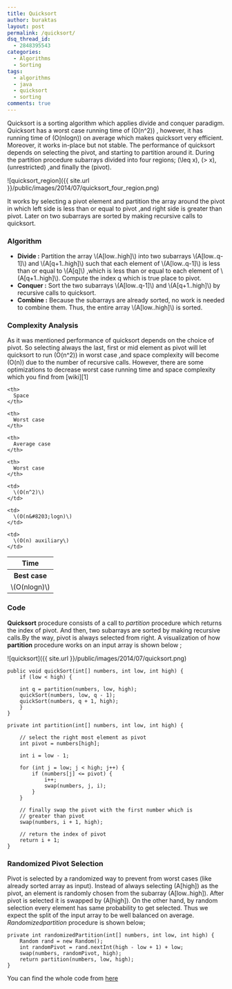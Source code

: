 ```yaml
---
title: Quicksort
author: buraktas
layout: post
permalink: /quicksort/
dsq_thread_id:
  - 2848395543
categories:
  - Algorithms
  - Sorting
tags:
  - algorithms
  - java
  - quicksort
  - sorting
comments: true
---
```

Quicksort is a sorting algorithm which applies divide and conquer paradigm. Quicksort has a worst case running time of \(O(n^2)\) , however, it has running time of \(O(n&#8203;logn)\) on average which makes quicksort very efficient. Moreover, it works in-place but not stable. The performance of quicksort depends on selecting the pivot, and starting to partition around it. During the partition procedure subarrays divided into four regions; \(\leq x\), \(> x\), \(unrestricted\) ,and finally the \(pivot\).

<!--more-->

![quicksort_region]({{ site.url }}/public/images/2014/07/quicksort_four_region.png)

It works by selecting a pivot element and partition the array around the pivot in which left side is less than or equal to pivot ,and right side is greater than pivot. Later on two subarrays are sorted by making recursive calls to quicksort.

<h3> Algorithm </h3>

<div>
  <ul>
    <li>
      <b>Divide :</b> Partition the array \(A[low..high]\) into two subarrays \(A[low..q-1]\) and \(A[q+1..high]\) such that each element of \(A[low..q-1]\) is less than or equal to \(A[q]\) ,which is less than or equal to each element of \(A[q+1..high]\). Compute the index q which is true place to pivot.
    </li>
    <li>
      <b>Conquer :</b> Sort the two subarrays \(A[low..q-1]\) and \(A[q+1..high]\) by recursive calls to quicksort.
    </li>
    <li>
      <b>Combine :</b> Because the subarrays are already sorted, no work is needed to combine them. Thus, the entire array \(A[low..high]\) is sorted.
    </li>
  </ul>
</div>

<h3> Complexity Analysis </h3>

As it was mentioned performance of quicksort depends on the choice of pivot. So selecting always the last, first or mid element as pivot will let quicksort to run \(O(n^2)\) in worst case ,and space complexity will become \(O(n)\) due to the number of recursive calls. However, there are some optimizations to decrease worst case running time and space complexity which you find from [wiki][1]

<table class="TFtable">
  <tr>
    <th colspan="3">
      Time
    </th>
    
    <th>
      Space
    </th>
  </tr>
  
  <tr>
    <th>
      Best case
    </th>
    
    <th>
      Worst case
    </th>
    
    <th>
      Average case
    </th>
    
    <th>
      Worst case
    </th>
  </tr>
  
  <tr>
    <td>
      \(O(n&#8203;logn)\)
    </td>
    
    <td>
      \(O(n^2)\)
    </td>
    
    <td>
      \(O(n&#8203;logn)\)
    </td>
    
    <td>
      \(O(n) auxiliary\)
    </td>
  </tr>
</table>

<h3> Code </h3>

<b>Quicksort</b> procedure consists of a call to *partition* procedure which returns the index of pivot. And then, two subarrays are sorted by making recursive calls.By the way, pivot is always selected from right. A visualization of how <b>partition</b> procedure works on an input array is shown below ;

![quicksort]({{ site.url }}/public/images/2014/07/quicksort.png)

<pre><code class="language-java">public void quickSort(int[] numbers, int low, int high) {
	if (low &lt; high) {

	int q = partition(numbers, low, high);
	quickSort(numbers, low, q - 1);
	quickSort(numbers, q + 1, high);
	}
}</code>
</pre>

<pre><code class="language-java">private int partition(int[] numbers, int low, int high) {

	// select the right most element as pivot
	int pivot = numbers[high];

	int i = low - 1;

	for (int j = low; j &lt; high; j++) {
		if (numbers[j] &lt;= pivot) {
			i++;
			swap(numbers, j, i);
		}
	}

	// finally swap the pivot with the first number which is
	// greater than pivot
	swap(numbers, i + 1, high);

	// return the index of pivot
	return i + 1;
}</code>
</pre>

<h3> Randomized Pivot Selection </h3>

Pivot is selected by a randomized way to prevent from worst cases (like already sorted array as input). Instead of always selecting \(A[high]\) as the pivot, an element is randomly chosen from the subarray \(A[low..high]\). After pivot is selected it is swapped by \(A[high]\). On the other hand, by random selection every element has same probability to get selected. Thus we expect the split of the input array to be well balanced on average. *Randomizedpartition* procedure is shown below;

<pre><code class="language-java">private int randomizedPartition(int[] numbers, int low, int high) {
	Random rand = new Random();
	int randomPivot = rand.nextInt(high - low + 1) + low;
	swap(numbers, randomPivot, high);
	return partition(numbers, low, high);
}</code>
</pre>

You can find the whole code from [here][2]

 [2]: http://en.wikipedia.org/wiki/Quicksort
 [4]: https://gist.github.com/flexelem/9bd3b18f867c7182cadc